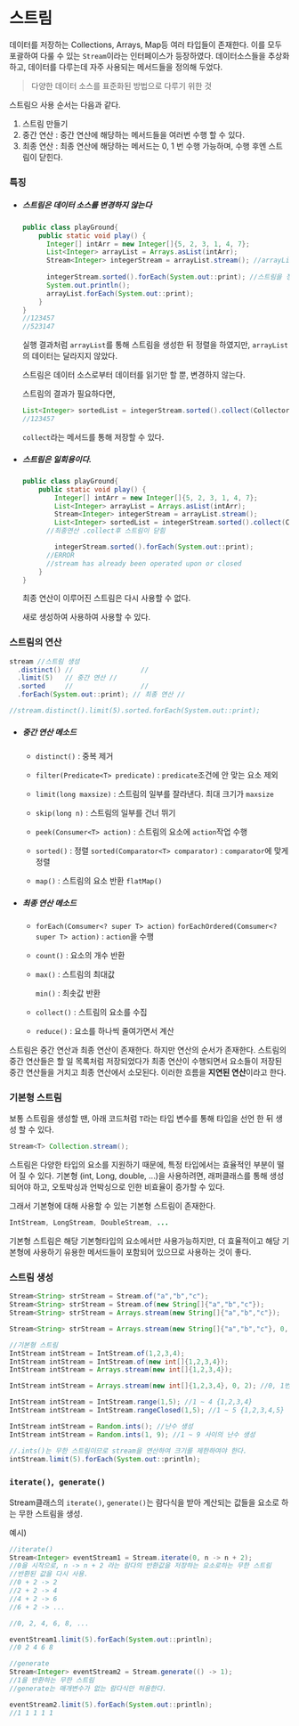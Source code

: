 # 스트림

데이터를 저장하는 Collections, Arrays, Map등 여러 타입들이 존재한다. 이를 모두 포괄하여 다룰 수 있는 `Stream`이라는 인터페이스가 등장하였다. 데이터소스들을 추상화하고, 데이터를 다루는데 자주 사용되는 메서드들을 정의해 두었다.

> 다양한 데이터 소스를 표준화된 방법으로 다루기 위한 것

스트림으 사용 순서는 다음과 같다.

1. 스트림 만들기
2. 중간 연산 : 중간 연산에 해당하는 메서드들을 여러번 수행 할 수 있다.
3. 최종 연산 : 최종 연산에 해당하는 메서드는 0, 1 번 수행 가능하며, 수행 후엔 스트림이 닫힌다.

### 특징

- ##### 스트림은 데이터 소스를 변경하지 않는다

  ```Java
  public class playGround{
      public static void play() {
        Integer[] intArr = new Integer[]{5, 2, 3, 1, 4, 7};
        List<Integer> arrayList = Arrays.asList(intArr);
        Stream<Integer> integerStream = arrayList.stream(); //arrayList에 대한 스트림 생성
        
        integerStream.sorted().forEach(System.out::print); //스트림을 정렬하고, 출력
        System.out.println();
        arrayList.forEach(System.out::print);
      }
  }
  //123457
  //523147
  ```

  실행 결과처럼 `arrayList`를 통해 스트림을 생성한 뒤 정렬을 하였지만, `arrayList`의 데이터는 달라지지 않았다.

  스트림은 데이터 소스로부터 데이터를 읽기만 할 뿐, 변경하지 않는다.

  스트림의 결과가 필요하다면,

  ```java
  List<Integer> sortedList = integerStream.sorted().collect(Collectors.toList());
  //123457
  ```

  `collect`라는 메서드를 통해 저장할 수 있다.

  

- ##### 스트림은 일회용이다.

  ```java
  public class playGround{
      public static void play() {
          Integer[] intArr = new Integer[]{5, 2, 3, 1, 4, 7};
          List<Integer> arrayList = Arrays.asList(intArr);
          Stream<Integer> integerStream = arrayList.stream();
          List<Integer> sortedList = integerStream.sorted().collect(Collectors.toList());
        //최종연산 .collect후 스트림이 닫힘
  
          integerStream.sorted().forEach(System.out::print);
        //ERROR
        //stream has already been operated upon or closed
      }
  }
  ```

  최종 연산이 이루어진 스트림은 다시 사용할 수 없다.

  새로 생성하여 사용하여 사용할 수 있다.

  

### 스트림의 연산

```java
stream //스트림 생성
  .distinct() //				 //
  .limit(5)   // 중간 연산 //
  .sorted     //				 //
  .forEach(System.out::print); // 최종 연산 //

//stream.distinct().limit(5).sorted.forEach(System.out::print); 
```

- ##### 중간 연산 메소드

  - `distinct()` : 중복 제거

  - `filter(Predicate<T> predicate)` : `predicate`조건에 안 맞는 요소 제외

  - `limit(long maxsize)` : 스트림의 일부를 잘라낸다. 최대 크기가 `maxsize`

  - `skip(long n)` : 스트림의 일부를 건너 뛰기

  - `peek(Consumer<T> action)` : 스트림의 요소에 `action`작업 수행

  - `sorted()` : 정렬
    `sorted(Comparator<T> comparator)` :  `comparator`에 맞게 정렬
  - `map()` : 스트림의 요소 반환
    `flatMap()`

- ##### 최종 연산 메소드

  - `forEach(Comsumer<? super T> action)`
    `forEachOrdered(Comsumer<? super T> action)` : `action`을 수행

  - `count()` : 요소의 개수 반환

  - `max()` : 스트림의 최대값

    `min()` : 최솟값 반환

  - `collect()` : 스트림의 요소를 수집

  - `reduce()` : 요소를 하나씩 줄여가면서 계산



스트림은 중간 연산과 최종 연산이 존재한다. 하지만 연산의 순서가 존재한다. 스트림의 중간 연산들은 할 일 목록처럼 저장되었다가 최종 연산이 수행되면서 요소들이 저장된 중간 연산들을 거치고 최종 연산에서 소모된다. 이러한 흐름을 **지연된 연산**이라고 한다.



### 기본형 스트림

보통 스트림을 생성할 땐, 아래 코드처럼 `T`라는 타입 변수를 통해 타입을 선언 한 뒤 생성 할 수 있다.

```java
Stream<T> Collection.stream();
```

스트림은 다양한 타입의 요소를 지원하기 때문에, 특정 타입에서는 효율적인 부분이 떨어 질 수 있다. 기본형 (int, Long, double, ...)을 사용하려면, 래퍼클래스를 통해 생성되어야 하고, 오토박싱과 언박싱으로 인한 비효율이 증가할 수 있다.

그래서 기본형에 대해 사용할 수 있는 기본형 스트림이 존재한다.

```java
IntStream, LongStream, DoubleStream, ...
```

기본형 스트림은 해당 기본형타입의 요소에서만 사용가능하지만, 더 효율적이고 해당 기본형에 사용하기 유용한 메서드들이 포함되어 있으므로 사용하는 것이 좋다.



### 스트림 생성

```java
Stream<String> strStream = Stream.of("a","b","c");
Stream<String> strStream = Stream.of(new String[]{"a","b","c"});
Stream<String> strStream = Arrays.stream(new String[]{"a","b","c"});

Stream<String> strStream = Arrays.stream(new String[]{"a","b","c"}, 0, 3);// 0,1,2번째 요소만 {"a", "b", "c"}

//기본형 스트림
IntStream intStream = IntStream.of(1,2,3,4);
IntStream intStream = IntStream.of(new int[]{1,2,3,4});
IntStream intStream = Arrays.stream(new int[]{1,2,3,4});

IntStream intStream = Arrays.stream(new int[]{1,2,3,4}, 0, 2); //0, 1번째 요소만 {1,2}

IntStream intStream = IntStream.range(1,5); //1 ~ 4 {1,2,3,4}
IntStream intStream = IntStream.rangeClosed(1,5); //1 ~ 5 {1,2,3,4,5}

IntStream intStream = Random.ints(); //난수 생성
IntStream intStream = Random.ints(1, 9); //1 ~ 9 사이의 난수 생성

//.ints()는 무한 스트림이므로 stream을 연산하여 크기를 제한하여야 한다.
intStream.limit(5).forEach(System.out::println);
```



### `iterate()`,` generate()`

Stream클래스의 `iterate()`, `generate()`는 람다식을 받아 계산되는 값들을 요소로 하는 무한 스트림을 생성.

예시)

```java
//iterate()
Stream<Integer> eventStream1 = Stream.iterate(0, n -> n + 2);
//0을 시작으로, n -> n + 2 라는 람다의 반환값을 저장하는 요소로하는 무한 스트림
//반환된 값을 다시 사용.
//0 + 2 -> 2
//2 + 2 -> 4
//4 + 2 -> 6
//6 + 2 -> ...

//0, 2, 4, 6, 8, ...

eventStream1.limit(5).forEach(System.out::println);
//0 2 4 6 8 

//generate
Stream<Integer> eventStream2 = Stream.generate(() -> 1);
//1을 반환하는 무한 스트림
//generate는 매개변수가 없는 람다식만 허용한다.

eventStream2.limit(5).forEach(System.out::println);
//1 1 1 1 1
```

